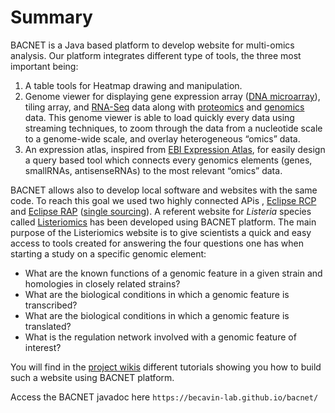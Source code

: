 # Summary

BACNET is a Java based platform to develop website for multi-omics analysis. Our platform integrates different type of tools, the three most important being: 
1.  A table tools for Heatmap drawing and manipulation. 
2.  Genome viewer for displaying gene expression array (<a rel="nofollow" class="external text" href="http://en.wikipedia.org/wiki/DNA_microarray">DNA microarray</a>), tiling array, and <a rel="nofollow" class="external text" href="http://en.wikipedia.org/wiki/RNA-Seq">RNA-Seq</a> data along with <a rel="nofollow" class="external text" href="http://en.wikipedia.org/wiki/Proteomics">proteomics</a> and <a rel="nofollow" class="external text" href="http://en.wikipedia.org/wiki/Genomics">genomics</a> data. This genome viewer is able to load quickly every data using streaming techniques, to zoom through the data from a nucleotide scale to a genome-wide scale, and overlay heterogeneous “omics” data.  
3.  An expression atlas, inspired from <a rel="nofollow" class="external text" href="http://www.ebi.ac.uk/gxa/">EBI Expression Atlas</a>, for easily design a query based tool which connects every genomics elements (genes, smallRNAs, antisenseRNAs) to the most relevant “omics” data.


BACNET allows also to develop local software and websites with the same code. To reach this goal we used two highly connected APis , <a rel="nofollow" class="external text" href="http://wiki.eclipse.org/index.php/Rich_Client_Platform">Eclipse RCP</a> and <a rel="nofollow" class="external text" href="http://eclipse.org/rap/">Eclipse RAP</a> (<a rel="nofollow" class="external text" href="http://fr.slideshare.net/caniszczyk/single-sourcing-rcp-and-rap">single sourcing</a>).
A referent website for *Listeria* species called <a rel="nofollow" class="external text" href="https://listeriomics.pasteur.fr/Listeriomics/#bacnet.Listeria">Listeriomics</a> has been developed using BACNET platform. The main purpose of the Listeriomics website is to give scientists a quick and easy access to tools created for answering the four questions one has when starting a study on a specific genomic element:

*  What are the known functions of a genomic feature in a given strain and homologies in closely related strains?
*  What are the biological conditions in which a genomic feature is transcribed?
*  What are the biological conditions in which a genomic feature is translated?
*  What is the regulation network involved with a genomic feature of interest?

You will find in the <a rel="nofollow" class="external text" href="https://github.com/drbecavin/bacnet-private/wiki">project wikis</a> different tutorials showing you how to build such a website using BACNET platform.

Access the BACNET javadoc here `https://becavin-lab.github.io/bacnet/`

